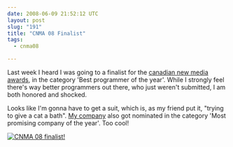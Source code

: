 ```yaml
---
date: 2008-06-09 21:52:12 UTC
layout: post
slug: "191"
title: "CNMA 08 Finalist"
tags:
  - cnma08

---
```

<p>Last week I heard I was going to a finalist for the <a href="http://www.cnma.ca/">canadian new media awards</a>, in the category 'Best programmer of the year'. While I strongly feel there's way better programmers out there, who just weren't submitted, I am both honored and shocked.</p>

<p>Looks like I'm gonna have to get a suit, which is, as my friend put it, "trying to give a cat a bath". <a href="http://www.filemobile.net/">My company</a> also got nominated in the category 'Most promising company of the year'. Too cool!</p>

<p><a href="http://www.cnma.ca/"><img src="http://evertpot.com/resources/images/posts/cnma08.gif" alt="CNMA 08 finalist!" /></a></p>
